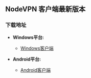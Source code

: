 ## NodeVPN 客户端最新版本
### 下载地址
- **Windows平台:**
  * [Windows客户端](https://raw.githubusercontent.com/newbreedlimited/nodevpn/master/NODEVPN_1_0_3_0.zip)

- **Android平台:**
  * [Android客户端](https://github.com/newbreedlimited/nodevpn/blob/master/nodevpn-release_3.0.2_signed.apk?raw=true)

    
